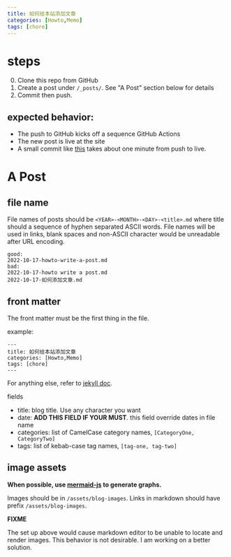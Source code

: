 ```yaml
---
title: 如何给本站添加文章
categories: [Howto,Memo]
tags: [chore]
---
```


# steps

0. Clone this repo from GitHub
1. Create a post under `/_posts/`. See "A Post" section below for details
2. Commit then push.

## expected behavior:

- The push to GitHub kicks off a sequence GitHub Actions
- The new post is live at the site
- A small commit like [this](https://github.com/li6in9muyou/li6in9muyou.github.io/commit/682e485caccb328c7a4595632f69bdd63891ce79) takes about one minute from push to live.

# A Post

## file name

File names of posts should be `<YEAR>-<MONTH>-<DAY>-<title>.md` where title should a sequence of hyphen separated ASCII words. File names will be used in links, blank spaces and non-ASCII character would be unreadable after URL encoding.

```
good:
2022-10-17-howto-write-a-post.md
bad: 
2022-10-17-howto write a post.md
2022-10-17-如何添加文章.md
```

## front matter

The front matter must be the first thing in the file.

example:

```
---
title: 如何给本站添加文章
categories: [Howto,Memo]
tags: [chore]
---
```

For anything else, refer to [jekyll doc](https://jekyllrb.com/docs/front-matter/).

fields

- title: blog title. Use any character you want
- date: **ADD THIS FIELD IF YOUR MUST**. this field override dates in file name
- categories: list of CamelCase category names, `[CategoryOne, CategoryTwo]`
- tags: list of kebab-case tag names, `[tag-one, tag-two]`

## image assets

**When possible, use [mermaid-js](https://mermaid-js.github.io/mermaid/#/) to generate graphs.**

Images should be in `/assets/blog-images`. Links in markdown should have prefix `/assets/blog-images`.

**FIXME**

The set up above would cause markdown editor to be unable to locate and render images. This behavior is not desirable. I am working on a better solution.
